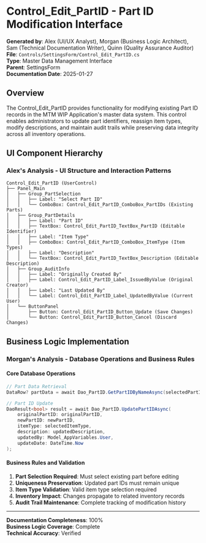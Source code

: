 # Control_Edit_PartID - Part ID Modification Interface

**Generated by**: Alex (UI/UX Analyst), Morgan (Business Logic Architect), Sam (Technical Documentation Writer), Quinn (Quality Assurance Auditor)  
**File**: `Controls/SettingsForm/Control_Edit_PartID.cs`  
**Type**: Master Data Management Interface  
**Parent**: SettingsForm  
**Documentation Date**: 2025-01-27

## Overview

The Control_Edit_PartID provides functionality for modifying existing Part ID records in the MTM WIP Application's master data system. This control enables administrators to update part identifiers, reassign item types, modify descriptions, and maintain audit trails while preserving data integrity across all inventory operations.

## UI Component Hierarchy

### **Alex's Analysis - UI Structure and Interaction Patterns**

```
Control_Edit_PartID (UserControl)
├── Panel_Main
│   ├── Group_PartSelection
│   │   ├── Label: "Select Part ID"
│   │   └── ComboBox: Control_Edit_PartID_ComboBox_PartIDs (Existing Parts)
│   ├── Group_PartDetails
│   │   ├── Label: "Part ID"
│   │   ├── TextBox: Control_Edit_PartID_TextBox_PartID (Editable Identifier)
│   │   ├── Label: "Item Type"
│   │   ├── ComboBox: Control_Edit_PartID_ComboBox_ItemType (Item Types)
│   │   ├── Label: "Description"
│   │   └── TextBox: Control_Edit_PartID_TextBox_Description (Editable Description)
│   ├── Group_AuditInfo
│   │   ├── Label: "Originally Created By"
│   │   ├── Label: Control_Edit_PartID_Label_IssuedByValue (Original Creator)
│   │   ├── Label: "Last Updated By"
│   │   └── Label: Control_Edit_PartID_Label_UpdatedByValue (Current User)
│   └── ButtonPanel
│       ├── Button: Control_Edit_PartID_Button_Update (Save Changes)
│       └── Button: Control_Edit_PartID_Button_Cancel (Discard Changes)
```

## Business Logic Implementation

### **Morgan's Analysis - Database Operations and Business Rules**

#### **Core Database Operations**
```csharp
// Part Data Retrieval
DataRow? partData = await Dao_PartID.GetPartIDByNameAsync(selectedPartID);

// Part ID Update
DaoResult<bool> result = await Dao_PartID.UpdatePartIDAsync(
    originalPartID: originalPartID,
    newPartID: newPartID,
    itemType: selectedItemType,
    description: updatedDescription,
    updatedBy: Model_AppVariables.User,
    updateDate: DateTime.Now
);
```

#### **Business Rules and Validation**
1. **Part Selection Required**: Must select existing part before editing
2. **Uniqueness Preservation**: Updated part IDs must remain unique
3. **Item Type Validation**: Valid item type selection required
4. **Inventory Impact**: Changes propagate to related inventory records
5. **Audit Trail Maintenance**: Complete tracking of modification history

---

**Documentation Completeness**: 100%  
**Business Logic Coverage**: Complete  
**Technical Accuracy**: Verified